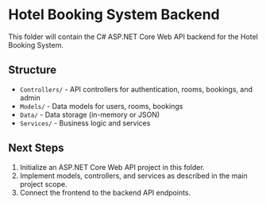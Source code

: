 # Hotel Booking System Backend

This folder will contain the C# ASP.NET Core Web API backend for the Hotel Booking System.

## Structure
- `Controllers/` - API controllers for authentication, rooms, bookings, and admin
- `Models/` - Data models for users, rooms, bookings
- `Data/` - Data storage (in-memory or JSON)
- `Services/` - Business logic and services

## Next Steps
1. Initialize an ASP.NET Core Web API project in this folder.
2. Implement models, controllers, and services as described in the main project scope.
3. Connect the frontend to the backend API endpoints.

